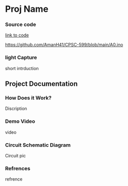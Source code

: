 # Proj Name 

### Source code 
[link to code](https://github.com/AmanH41/CPSC-599/blob/main/A0.ino)

https://github.com/AmanH41/CPSC-599/blob/main/A0.ino

### light Capture 
short intrduction 

## Project Documentation 
### How Does it Work?
Discription
### Demo Video 
video 

### Circuit Schematic Diagram
Circuit pic 


### Refrences 
refrence 
